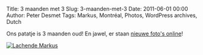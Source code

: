 Title: 3 maanden met 3
Slug: 3-maanden-met-3
Date: 2011-06-01 00:00
Author: Peter Desmet
Tags: Markus, Montréal, Photos, WordPress archives, Dutch

Ons patatje is 3 maanden oud! En jawel, er staan [nieuwe foto's
online](https://picasaweb.google.com/lienterryn/3MaandenMet3)!

[![Lachende Markus](https://lh3.googleusercontent.com/-CrQsMoBTVe0/TeVwZMKFNiI/AAAAAAAAD-s/71vweK-Ln1Y/s800/DSC_0052.jpg "A-guu!")](https://picasaweb.google.com/lienterryn/3MaandenMet3)
